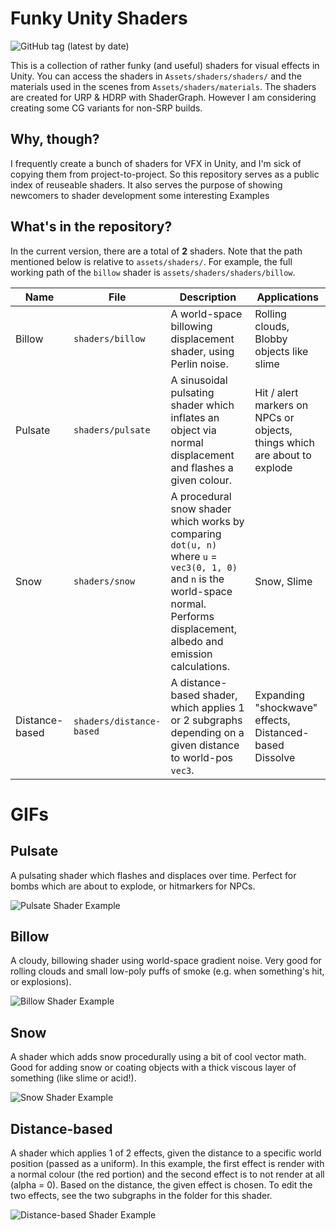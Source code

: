 # Funky Unity Shaders
![GitHub tag (latest by date)](https://img.shields.io/github/v/tag/blewert/funky-unity-shaders)

This is a collection of rather funky (and useful) shaders for visual effects in Unity. You can access the shaders in `Assets/shaders/shaders/` and the materials used in the scenes from `Assets/shaders/materials`. The shaders are created for URP & HDRP with ShaderGraph. However I am considering creating some CG variants for non-SRP builds.

## Why, though?
I frequently create a bunch of shaders for VFX in Unity, and I'm sick of copying them from project-to-project. So this repository serves as a public index of reuseable shaders. It also serves the purpose of showing newcomers to shader development some interesting Examples

## What's in the repository?
In the current version, there are a total of **2** shaders. Note that the path mentioned below is relative to `assets/shaders/`. For example, the full working path of the `billow` shader is `assets/shaders/shaders/billow`.

| Name | File | Description | Applications |
| ---- | ---- | ----------- | ------------ |
| Billow | `shaders/billow` | A world-space billowing displacement shader, using Perlin noise. | Rolling clouds, Blobby objects like slime
| Pulsate | `shaders/pulsate` | A sinusoidal pulsating shader which inflates an object via normal displacement and flashes a given colour. | Hit / alert markers on NPCs or objects, things which are about to explode
| Snow | `shaders/snow` | A procedural snow shader which works by comparing `dot(u, n)` where `u` = `vec3(0, 1, 0)` and `n` is the world-space normal. Performs displacement, albedo and emission calculations. | Snow, Slime
| Distance-based | `shaders/distance-based` | A distance-based shader, which applies 1 or 2 subgraphs depending on a given distance to world-pos `vec3`. | Expanding "shockwave" effects, Distanced-based Dissolve 

# GIFs

## Pulsate
A pulsating shader which flashes and displaces over time. Perfect for bombs which are about to explode, or hitmarkers for NPCs.

![Pulsate Shader Example](https://cdn.discordapp.com/attachments/689485748654833682/802567005541761074/2021-01-21_14-02-22.gif)



## Billow
A cloudy, billowing shader using world-space gradient noise. Very good for rolling clouds and small low-poly puffs of smoke (e.g. when something's hit, or explosions).

![Billow Shader Example](https://cdn.discordapp.com/attachments/689485748654833682/802964512272678963/2021-01-24_18-13-29.gif)


## Snow
A shader which adds snow procedurally using a bit of cool vector math. Good for adding snow or coating objects with a thick viscous layer of something (like slime or acid!).

![Snow Shader Example](https://cdn.discordapp.com/attachments/689485748654833682/802972557719371776/2021-01-24_18-45-48.gif)

## Distance-based
A shader which applies 1 of 2 effects, given the distance to a specific world position (passed as a uniform). In this example, the first effect is render with a normal colour (the red portion) and the second effect is to not render at all (alpha = 0). Based on the distance, the given effect is chosen. To edit the two effects, see the two subgraphs in the folder for this shader.

![Distance-based Shader Example](https://cdn.discordapp.com/attachments/689485748654833682/805475467451695154/2021-01-31_16-30-57.gif)